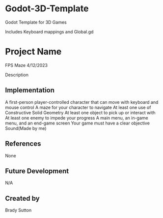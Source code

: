 # Godot-3D-Template

Godot Template for 3D Games

Includes Keyboard mappings and Global.gd

# Project Name
FPS Maze 4/12/2023

Description

## Implementation
A first-person player-controlled character that can move with keyboard and mouse control
A maze for your character to navigate
At least one use of Constructive Solid Geometry
At least one object to pick up or interact with
At least one enemy to impede your progress
A main menu, an in-game menu, and an end-game screen
Your game must have a clear objective
Sound(Made by me)

## References
None
## Future Development
N/A
## Created by
Brady Sutton
